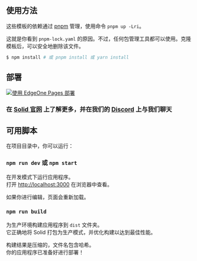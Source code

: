 ## 使用方法

这些模板的依赖通过 [pnpm](https://pnpm.io) 管理，使用命令 `pnpm up -Lri`。

这就是你看到 `pnpm-lock.yaml` 的原因。不过，任何包管理工具都可以使用。克隆模板后，可以安全地删除该文件。

```bash
$ npm install # 或 pnpm install 或 yarn install
```

## 部署

[![使用 EdgeOne Pages 部署](https://cdnstatic.tencentcs.com/edgeone/pages/deploy.svg)](https://console.cloud.tencent.com/edgeone/pages/new?from=github&template=solid-boilerplate)

### 在 [Solid 官网](https://solidjs.com) 上了解更多，并在我们的 [Discord](https://discord.com/invite/solidjs) 上与我们聊天

## 可用脚本

在项目目录中，你可以运行：

### `npm run dev` 或 `npm start`

在开发模式下运行应用程序。<br>
打开 [http://localhost:3000](http://localhost:3000) 在浏览器中查看。

如果你进行编辑，页面会重新加载。<br>

### `npm run build`

为生产环境构建应用程序到 `dist` 文件夹。<br>
它正确地将 Solid 打包为生产模式，并优化构建以达到最佳性能。

构建结果是压缩的，文件名包含哈希。<br>
你的应用程序已准备好进行部署！